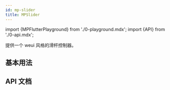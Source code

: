 ```yaml
---
id: mp-slider
title: MPSlider
---
```


import {MPFlutterPlayground} from './0-playground.mdx';
import {API} from './0-api.mdx';

提供一个 weui 风格的滑杆控制器。

## 基本用法

<MPFlutterPlayground source="/zh/samples/slider.txt" height="500px" />

## API 文档

<API name="min" 
     type="double" 
     desc="最小值" 
     more="非必填,默认为 0" />

<API name="max" 
     type="double" 
     desc="最大值" 
     more="非必填,默认为 100" />

<API name="step" 
     type="double" 
     desc="步长" 
     more="非必填,默认为 1" />

<API name="width" 
     type="double" 
     desc="组件的宽度" 
     more="非必填,默认为 300" />

<API name="defaultValue" 
     type="double" 
     desc="默认值" 
     more="非必填,默认为 0" />

<API name="onValueChanged" 
     type="Function(double)?" 
     desc="值改变时的回调" 
     more="非必填" />

<API name="controller" 
     type="MPSliderController?" 
     desc="Slider 的控制器，可用于监听值的改动，以及修改当前控制的值。" 
     more="非必填" />

